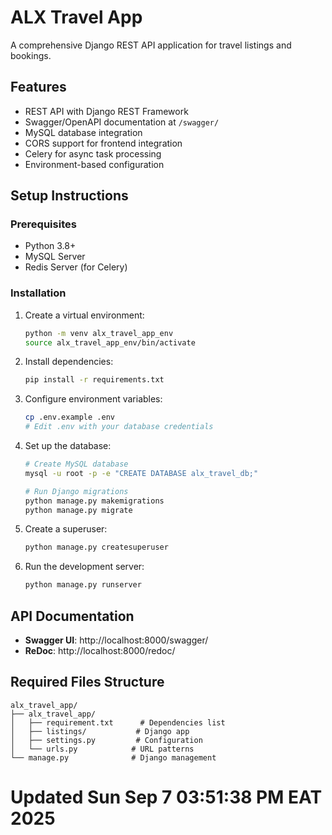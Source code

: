 # ALX Travel App

A comprehensive Django REST API application for travel listings and bookings.

## Features

- REST API with Django REST Framework
- Swagger/OpenAPI documentation at `/swagger/`
- MySQL database integration
- CORS support for frontend integration
- Celery for async task processing
- Environment-based configuration

## Setup Instructions

### Prerequisites

- Python 3.8+
- MySQL Server
- Redis Server (for Celery)

### Installation

1. Create a virtual environment:
   ```bash
   python -m venv alx_travel_app_env
   source alx_travel_app_env/bin/activate
   ```

2. Install dependencies:
   ```bash
   pip install -r requirements.txt
   ```

3. Configure environment variables:
   ```bash
   cp .env.example .env
   # Edit .env with your database credentials
   ```

4. Set up the database:
   ```bash
   # Create MySQL database
   mysql -u root -p -e "CREATE DATABASE alx_travel_db;"
   
   # Run Django migrations
   python manage.py makemigrations
   python manage.py migrate
   ```

5. Create a superuser:
   ```bash
   python manage.py createsuperuser
   ```

6. Run the development server:
   ```bash
   python manage.py runserver
   ```

## API Documentation

- **Swagger UI**: http://localhost:8000/swagger/
- **ReDoc**: http://localhost:8000/redoc/

## Required Files Structure

```
alx_travel_app/
├── alx_travel_app/
│   ├── requirement.txt      # Dependencies list
│   ├── listings/           # Django app
│   ├── settings.py         # Configuration
│   └── urls.py            # URL patterns
└── manage.py              # Django management
```
# Updated Sun Sep  7 03:51:38 PM EAT 2025
